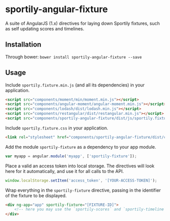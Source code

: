 # sportily-angular-fixture

A suite of AngularJS (1.x) directives for laying down Sportily fixtures, such as
self updating scores and timelines.

## Installation

Through bower: `bower install sportily-angular-fixture --save`

## Usage

Include `sportily.fixture.min.js` (and all its dependencies) in your application.

```html
<script src="components/moment/min/moment.min.js"></script>
<script src="components/angular-moment/angular-moment.min.js"></script>
<script src="components/lodash/dist/lodash.min.js"></script>
<script src="components/restangular/dist/restangular.min.js"></script>
<script src="components/sportily-angular-fixture/dist/js/sportily.fixture.min.js"></script>
```

Include `sportily.fixture.css` in your application.

```html
<link rel="stylesheet" href="components/sportily-angular-fixture/dist/css/sportily.fixture.css">
```

Add the module `sportily-fixture` as a dependency to your app module.

```js
var myapp = angular.module('myapp', ['sportily-fixture']);
```

Place a valid an access token into local storage. The directives will look here
for it automatically, and use it for all calls to the API.

```js
window.localStorage.setItem('access_token', '[YOUR-ACCESS-TOKEN]');
```

Wrap everything in the `sportily-fixture` directive, passing in the identifier
of the fixture to be displayed.

```html
<div ng-app="app" sportily-fixture="[FIXTURE-ID]">
    <!-- here you may use the `sportily-scores` and `sportily-timeline` directives. -->
</div>
```
